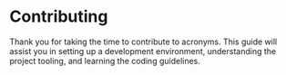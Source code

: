 # Contributing

Thank you for taking the time to contribute to acronyms. This guide will assist
you in setting up a development environment, understanding the project tooling,
and learning the coding guidelines.
